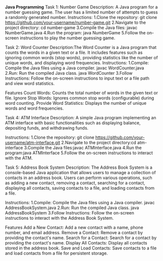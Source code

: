 **Java Programming**
Task 1: Number Game
Description: A Java program for a number guessing game. The user has a limited number of attempts to guess a randomly generated number.
Instructions:
1.Clone the repository: git clone https://github.com/your-username/number-game.git
2.Navigate to the project directory: cd number-game
3.Compile the Java files: javac NumberGame.java
4.Run the program: java NumberGame
5.Follow the on-screen instructions to play the number guessing game.

Task 2: Word Counter
Description:The Word Counter is a Java program that counts the words in a given text or a file. It includes features such as ignoring common words (stop words), providing statistics like the number of unique words, and displaying word frequencies.
Instructions:
1.Compile: Compile the Java files using a Java compiler.
            javac WordCounter.java
2.Run: Run the compiled Java class.
            java WordCounter
3.Follow Instructions: Follow the on-screen instructions to input text or a file path and view word statistics.

Features
Count Words: Counts the total number of words in the given text or file.
Ignore Stop Words: Ignores common stop words (configurable) during word counting.
Provide Word Statistics: Displays the number of unique words and word frequencies.

Task 4: ATM Interface
Description:
A simple Java program implementing an ATM interface with basic functionalities such as displaying balance, depositing funds, and withdrawing funds.

Instructions:
1.Clone the repository: git clone https://github.com/your-username/atm-interface.git
2.Navigate to the project directory:cd atm-interface
3.Compile the Java files:javac ATMInterface.java
4.Run the program:java ATMInterface
5.Follow the on-screen instructions to interact with the ATM.

Task 5: Address Book System
Description: The Address Book System is a console-based Java application that allows users to manage a collection of contacts in an address book. Users can perform various operations, such as adding a new contact, removing a contact, searching for a contact, displaying all contacts, saving contacts to a file, and loading contacts from a file.

Instructions:
1.Compile: Compile the Java files using a Java compiler.
            javac AddressBookSystem.java
2.Run: Run the compiled Java class.
            java AddressBookSystem
3.Follow Instructions: Follow the on-screen instructions to interact with the Address Book System.

Features
Add a New Contact: Add a new contact with a name, phone number, and email address.
Remove a Contact: Remove a contact by providing the contact's name.
Search for a Contact: Search for a contact by providing the contact's name.
Display All Contacts: Display all contacts stored in the address book.
Save and Load Contacts: Save contacts to a file and load contacts from a file for persistent storage.


